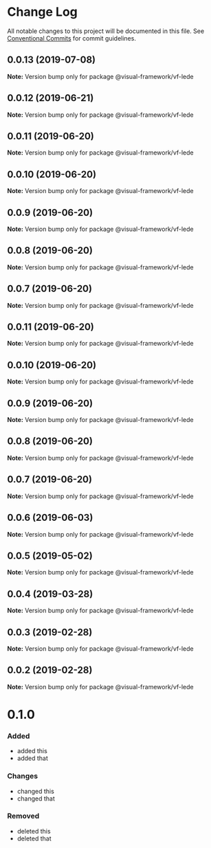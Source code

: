 # Change Log

All notable changes to this project will be documented in this file.
See [Conventional Commits](https://conventionalcommits.org) for commit guidelines.

## 0.0.13 (2019-07-08)

**Note:** Version bump only for package @visual-framework/vf-lede





## 0.0.12 (2019-06-21)

**Note:** Version bump only for package @visual-framework/vf-lede





## 0.0.11 (2019-06-20)

**Note:** Version bump only for package @visual-framework/vf-lede





## 0.0.10 (2019-06-20)

**Note:** Version bump only for package @visual-framework/vf-lede





## 0.0.9 (2019-06-20)

**Note:** Version bump only for package @visual-framework/vf-lede





## 0.0.8 (2019-06-20)

**Note:** Version bump only for package @visual-framework/vf-lede





## 0.0.7 (2019-06-20)

**Note:** Version bump only for package @visual-framework/vf-lede





## 0.0.11 (2019-06-20)

**Note:** Version bump only for package @visual-framework/vf-lede





## 0.0.10 (2019-06-20)

**Note:** Version bump only for package @visual-framework/vf-lede





## 0.0.9 (2019-06-20)

**Note:** Version bump only for package @visual-framework/vf-lede





## 0.0.8 (2019-06-20)

**Note:** Version bump only for package @visual-framework/vf-lede





## 0.0.7 (2019-06-20)

**Note:** Version bump only for package @visual-framework/vf-lede





## 0.0.6 (2019-06-03)

**Note:** Version bump only for package @visual-framework/vf-lede





## 0.0.5 (2019-05-02)

**Note:** Version bump only for package @visual-framework/vf-lede





## 0.0.4 (2019-03-28)

**Note:** Version bump only for package @visual-framework/vf-lede





## 0.0.3 (2019-02-28)

**Note:** Version bump only for package @visual-framework/vf-lede





## 0.0.2 (2019-02-28)

**Note:** Version bump only for package @visual-framework/vf-lede





# 0.1.0

### Added
- added this
- added that

### Changes

- changed this
- changed that

### Removed

- deleted this
- deleted that
